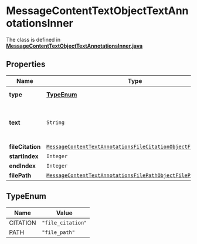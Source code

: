 

# MessageContentTextObjectTextAnnotationsInner

The class is defined in **[MessageContentTextObjectTextAnnotationsInner.java](../../src/main/java/org/openapitools/model/MessageContentTextObjectTextAnnotationsInner.java)**

## Properties

Name | Type | Description | Notes
------------ | ------------- | ------------- | -------------
**type** | [**TypeEnum**](#TypeEnum) | Always &#x60;file_citation&#x60;. | 
**text** | `String` | The text in the message content that needs to be replaced. | 
**fileCitation** | [`MessageContentTextAnnotationsFileCitationObjectFileCitation`](MessageContentTextAnnotationsFileCitationObjectFileCitation.md) |  | 
**startIndex** | `Integer` |  | 
**endIndex** | `Integer` |  | 
**filePath** | [`MessageContentTextAnnotationsFilePathObjectFilePath`](MessageContentTextAnnotationsFilePathObjectFilePath.md) |  | 

## TypeEnum

Name | Value
---- | -----
CITATION | `"file_citation"`
PATH | `"file_path"`







